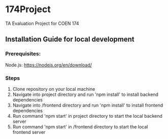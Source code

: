 # 174Project
TA Evaluation Project for COEN 174

## Installation Guide for local development

### Prerequisites:
Node.js: https://nodejs.org/en/download/

### Steps
1. Clone repository on your local machine
2. Navigate into project directory and run 'npm install' to install backend dependencies
3. Navigate into /frontend directory and run 'npm install' to install frontend dependencies
4. Run command 'npm start' in project directory to start the local backend server
5. Run command 'npm start' in /frontend directory to start the local frontend server
